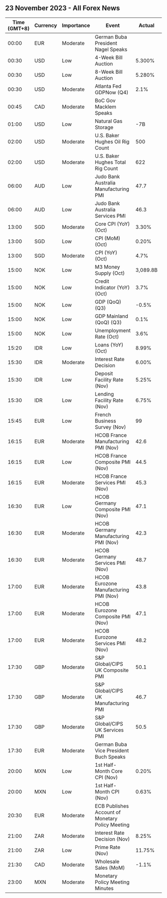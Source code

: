 ## 23 November 2023 - All Forex News

| Time (GMT+8) | Currency | Importance | Event | Actual | Forecast | Previous |
|------|----------|------------|-------|--------|----------|----------|
| 00:00 | EUR | Moderate | German Buba President Nagel Speaks |  |  |  |
| 00:30 | USD | Low | 4-Week Bill Auction | 5.300% |  | 5.290% |
| 00:30 | USD | Low | 8-Week Bill Auction | 5.280% |  | 5.280% |
| 00:30 | USD | Moderate | Atlanta Fed GDPNow (Q4) | 2.1% | 2.0% | 2.0% |
| 00:45 | CAD | Moderate | BoC Gov Macklem Speaks |  |  |  |
| 01:00 | USD | Low | Natural Gas Storage | -7B | 7B | 60B |
| 02:00 | USD | Moderate | U.S. Baker Hughes Oil Rig Count | 500 |  | 500 |
| 02:00 | USD | Moderate | U.S. Baker Hughes Total Rig Count | 622 |  | 618 |
| 06:00 | AUD | Low | Judo Bank Australia Manufacturing PMI | 47.7 |  | 48.2 |
| 06:00 | AUD | Low | Judo Bank Australia Services PMI | 46.3 |  | 47.9 |
| 13:00 | SGD | Moderate | Core CPI (YoY) (Oct) | 3.30% | 3.00% | 3.00% |
| 13:00 | SGD | Low | CPI (MoM) (Oct) | 0.20% |  | 0.50% |
| 13:00 | SGD | Moderate | CPI (YoY) (Oct) | 4.7% | 4.5% | 4.1% |
| 15:00 | NOK | Low | M3 Money Supply (Oct) | 3,089.8B |  | 3,111.2B |
| 15:00 | NOK | Low | Credit Indicator (YoY) (Oct) | 3.7% | 4.0% | 4.1% |
| 15:00 | NOK | Low | GDP (QoQ) (Q3) | -0.5% | 0.3% | -0.5% |
| 15:00 | NOK | Low | GDP Mainland (QoQ) (Q3) | 0.1% | 0.2% | 0.0% |
| 15:00 | NOK | Low | Unemployment Rate (Oct) | 3.6% | 3.5% | 3.5% |
| 15:20 | IDR | Low | Loans (YoY) (Oct) | 8.99% |  | 8.96% |
| 15:30 | IDR | Moderate | Interest Rate Decision | 6.00% | 6.00% | 6.00% |
| 15:30 | IDR | Low | Deposit Facility Rate (Nov) | 5.25% | 5.25% | 5.25% |
| 15:30 | IDR | Low | Lending Facility Rate (Nov) | 6.75% | 6.75% | 6.75% |
| 15:45 | EUR | Low | French Business Survey (Nov) | 99 | 98 | 99 |
| 16:15 | EUR | Moderate | HCOB France Manufacturing PMI (Nov) | 42.6 | 43.1 | 42.8 |
| 16:15 | EUR | Low | HCOB France Composite PMI (Nov) | 44.5 | 45.0 | 44.6 |
| 16:15 | EUR | Moderate | HCOB France Services PMI (Nov) | 45.3 | 45.6 | 45.2 |
| 16:30 | EUR | Low | HCOB Germany Composite PMI (Nov) | 47.1 | 46.5 | 45.9 |
| 16:30 | EUR | Moderate | HCOB Germany Manufacturing PMI (Nov) | 42.3 | 41.2 | 40.8 |
| 16:30 | EUR | Moderate | HCOB Germany Services PMI (Nov) | 48.7 | 48.5 | 48.2 |
| 17:00 | EUR | Moderate | HCOB Eurozone Manufacturing PMI (Nov) | 43.8 | 43.4 | 43.1 |
| 17:00 | EUR | Moderate | HCOB Eurozone Composite PMI (Nov) | 47.1 | 46.9 | 46.5 |
| 17:00 | EUR | Moderate | HCOB Eurozone Services PMI (Nov) | 48.2 | 48.1 | 47.8 |
| 17:30 | GBP | Moderate | S&P Global/CIPS UK Composite PMI | 50.1 | 48.7 | 48.7 |
| 17:30 | GBP | Moderate | S&P Global/CIPS UK Manufacturing PMI | 46.7 | 45.0 | 44.8 |
| 17:30 | GBP | Moderate | S&P Global/CIPS UK Services PMI | 50.5 | 49.5 | 49.5 |
| 17:30 | EUR | Moderate | German Buba Vice President Buch Speaks |  |  |  |
| 20:00 | MXN | Low | 1st Half-Month Core CPI (Nov) | 0.20% | 0.22% | 0.24% |
| 20:00 | MXN | Low | 1st Half-Month CPI (Nov) | 0.63% | 0.60% | 0.24% |
| 20:30 | EUR | Moderate | ECB Publishes Account of Monetary Policy Meeting |  |  |  |
| 21:00 | ZAR | Moderate | Interest Rate Decision (Nov) | 8.25% | 8.25% | 8.25% |
| 21:00 | ZAR | Low | Prime Rate (Nov) | 11.75% |  | 11.75% |
| 21:30 | CAD | Moderate | Wholesale Sales (MoM) | -1.1% |  | 0.4% |
| 23:00 | MXN | Moderate | Monetary Policy Meeting Minutes |  |  |  |
